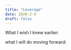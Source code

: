 ```yaml
---
title: "Leverage"
date: 2020-2-9
draft: false
---
```


What I wish I knew earlier:


what I will do moving forward:

